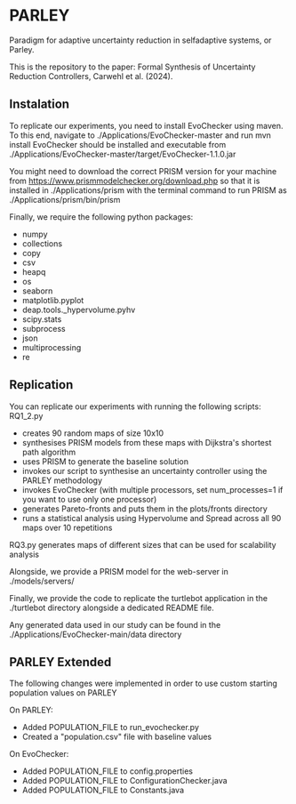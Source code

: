 # PARLEY

Paradigm for adaptive uncertainty reduction in selfadaptive systems, or Parley.

This is the repository to the paper: Formal Synthesis of Uncertainty Reduction Controllers, Carwehl et al. (2024).

## Instalation

To replicate our experiments, you need to install EvoChecker using maven.
To this end, navigate to ./Applications/EvoChecker-master and run mvn install
EvoChecker should be installed and executable from ./Applications/EvoChecker-master/target/EvoChecker-1.1.0.jar

You might need to download the correct PRISM version for your machine from
https://www.prismmodelchecker.org/download.php
so that it is installed in ./Applications/prism
with the terminal command to run PRISM as
./Applications/prism/bin/prism

Finally, we require the following python packages:
- numpy
- collections
- copy
- csv
- heapq
- os
- seaborn
- matplotlib.pyplot
- deap.tools._hypervolume.pyhv
- scipy.stats
- subprocess
- json
- multiprocessing
- re

## Replication

You can replicate our experiments with running the following scripts:
RQ1_2.py
- creates 90 random maps of size 10x10
- synthesises PRISM models from these maps with Dijkstra's shortest path algorithm
- uses PRISM to generate the baseline solution
- invokes our script to synthesise an uncertainty controller using the PARLEY methodology
- invokes EvoChecker (with multiple processors, set num_processes=1 if you want to use only one processor)
- generates Pareto-fronts and puts them in the plots/fronts directory
- runs a statistical analysis using Hypervolume and Spread across all 90 maps over 10 repetitions

RQ3.py generates maps of different sizes that can be used for scalability analysis

Alongside, we provide a PRISM model for the web-server in ./models/servers/

Finally, we provide the code to replicate the turtlebot application in the ./turtlebot directory alongside a dedicated README file.

Any generated data used in our study can be found in the ./Applications/EvoChecker-main/data directory

## PARLEY Extended

The following changes were implemented in order to use custom starting population values on PARLEY

On PARLEY:
- Added POPULATION_FILE to run_evochecker.py
- Created a "population.csv" file with baseline values

On EvoChecker:
- Added POPULATION_FILE to config.properties
- Added POPULATION_FILE to ConfigurationChecker.java
- Added POPULATION_FILE to Constants.java
